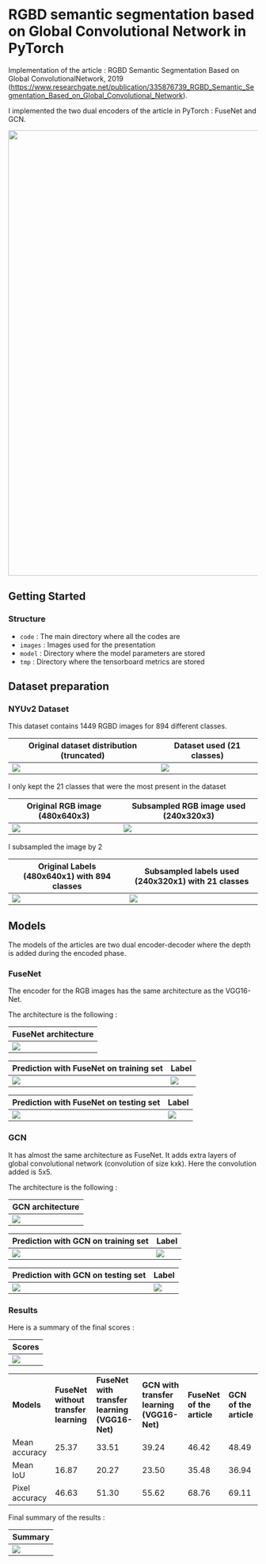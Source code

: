 # RGBD semantic segmentation based on Global Convolutional Network in PyTorch


Implementation of the article : RGBD Semantic Segmentation Based on Global ConvolutionalNetwork, 2019 (https://www.researchgate.net/publication/335876739_RGBD_Semantic_Segmentation_Based_on_Global_Convolutional_Network).


I implemented the two dual encoders of the article in PyTorch : FuseNet and GCN.

<p align="center">

<a>
    <img src='images/results.png'  width="900"/>
</a>
</p>
















## Getting Started

### Structure

- `code` : The main directory where all the codes are
- `images` : Images used for the presentation
- `model` : Directory where the model parameters are stored
- `tmp` : Directory where the tensorboard metrics are stored




## Dataset preparation

### NYUv2 Dataset

This dataset contains 1449 RGBD images for 894 different classes.



| Original dataset distribution (truncated) | Dataset used (21 classes) |
|---| --- |
| ![](/images/distribution_classes.png) | ![](/images/distribution_20_classes.png) |

I only kept the 21 classes that were the most present in the dataset


| Original RGB image (480x640x3) | Subsampled RGB image used (240x320x3) |
|---| --- |
| ![](/images/original_rgb.png) | ![](/images/sub_rgb.png) |

I subsampled the image by 2

| Original Labels (480x640x1) with 894 classes  | Subsampled labels used (240x320x1) with 21 classes  |
|---| --- |
| ![](/images/all_labels.png) | ![](/images/20_labels.png) |


## Models

The models of the articles are two dual encoder-decoder where the depth is added during the encoded phase.

### FuseNet

The encoder for the RGB images has the same architecture as the VGG16-Net.

The architecture is the following :

| FuseNet architecture |
|---|
| ![](/images/fusenet.png) |



| Prediction with FuseNet on training set | Label |
|---| --- |
| ![](/images/fusenet_train.png) | ![](/images/fusenet_train_label.png) |

| Prediction with FuseNet on testing set | Label |
|---| --- |
| ![](/images/fusenet_test.png) | ![](/images/fusenet_test_label.png) |


### GCN

It has almost the same architecture as FuseNet. It adds extra layers of global convolutional network (convolution of size kxk).
Here the convolution added is 5x5.

The architecture is the following :

| GCN architecture |
|---|
| ![](/images/gcn.png) | 



| Prediction with GCN on training set | Label |
|---| --- |
| ![](/images/gcn_train.png) | ![](/images/gcn_train_label.png) |

| Prediction with GCN on testing set | Label |
|---| --- |
| ![](/images/gcn_test.png) | ![](/images/gcn_test_label.png) |



### Results

Here is a summary of the final scores :

| Scores |
|---|
| ![](/images/histogram.png) |




<table align="center">
<tr>
<td><b> Models <td><b> FuseNet without transfer learning <td><b> FuseNet with transfer learning (VGG16-Net) <td><b> GCN with transfer learning (VGG16-Net) <td> <b> FuseNet of the article <td> <b> GCN of the article
<tr>
<td> Mean accuracy <td> 25.37 <td> 33.51 <td> 39.24 <td> 46.42 <td> 48.49
<tr>
<td> Mean IoU <td> 16.87 <td> 20.27 <td> 23.50 <td> 35.48 <td> 36.94
<tr>
<td> Pixel accuracy <td> 46.63 <td> 51.30 <td> 55.62 <td> 68.76 <td> 69.11
<tr>
</table>

Final summary of the results :

| Summary |
|---|
| ![](/images/results.png) |
